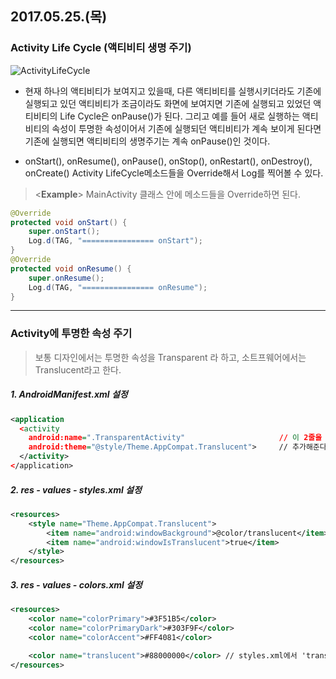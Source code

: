 ## 2017.05.25.(목)

### Activity Life Cycle (액티비티 생명 주기)
![ActivityLifeCycle](https://github.com/mdy0501/Study/blob/master/Android/Mini%20Project/ActivityLifeCycle/graphics/ActivityLifeCycle(image).png)
- 현재 하나의 액티비티가 보여지고 있을때, 다른 액티비티를 실행시키더라도 기존에 실행되고 있던 액티비티가 조금이라도 화면에 보여지면 기존에 실행되고 있었던 액티비티의 Life Cycle은 onPause()가 된다.
 그리고 예를 들어 새로 실행하는 액티비티의 속성이 투명한 속성이어서 기존에 실행되던 액티비티가 계속 보이게 된다면 기존에 실행되면 액티비티의 생명주기는 계속 onPause()인 것이다.

- onStart(), onResume(), onPause(), onStop(), onRestart(), onDestroy(), onCreate() Activity LifeCycle메소드들을 Override해서 Log를 찍어볼 수 있다.

> <**Example**>
> MainActivity 클래스 안에 메소드들을 Override하면 된다.
  ```java
  @Override
  protected void onStart() {
      super.onStart();
      Log.d(TAG, "================ onStart");
  }
  @Override
  protected void onResume() {
      super.onResume();
      Log.d(TAG, "================ onResume");
  }
  ```




---
### Activity에 투명한 속성 주기
> 보통 디자인에서는 투명한 속성을 Transparent 라 하고, 소트프웨어에서는 Translucent라고 한다.
##### 1. AndroidManifest.xml 설정
```xml
<application
  <activity
    android:name=".TransparentActivity"                     // 이 2줄을
    android:theme="@style/Theme.AppCompat.Translucent">     // 추가해준다.
  </activity>
</application>
```
##### 2. res - values - styles.xml 설정
```xml
<resources>
    <style name="Theme.AppCompat.Translucent">
        <item name="android:windowBackground">@color/translucent</item>
        <item name="android:windowIsTranslucent">true</item>
    </style>
</resources>
```
##### 3. res - values - colors.xml 설정
```xml
<resources>
    <color name="colorPrimary">#3F51B5</color>
    <color name="colorPrimaryDark">#303F9F</color>
    <color name="colorAccent">#FF4081</color>

    <color name="translucent">#88000000</color> // styles.xml에서 'translucent'이름을 쓸 수 있게 설정해준다. (제일 앞의 숫자 2개가 투명도를 조절한다.)
</resources>
```
